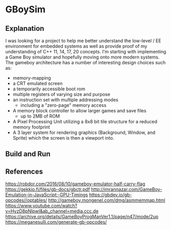 # GBoySim

## Explanation

I was looking for a project to help me better understand the low-level / EE environment for embedded systems as well as provide proof of my understanding of C++ 11, 14, 17, 20 concepts.
I'm starting with implementing a Game Boy simulator and hopefully moving onto more modern systems. The gameboy architecture has a number of interesting design choices such as:

* memory-mapping
* a CRT emulated screen
* a temporarily accessible boot rom
* multiple registers of varying size and purpose
* an instruction set with multiple addressing modes
  * including a "zero-page" memory access
* A memory block controller to allow larger games and save files
    * up to 2MB of ROM
* A Pixel Processing Unit utilizing a 8x8 bit tile structure for a reduced memory footprint
* A 3 layer system for rendering graphics (Background, Window, and Sprite) which the screen is then a viewport into.

## Build and Run



## References

https://robdor.com/2016/08/10/gameboy-emulator-half-carry-flag
https://gekkio.fi/files/gb-docs/gbctr.pdf
http://imrannazar.com/GameBoy-Emulation-in-JavaScript:-GPU-Timings
https://gbdev.io/gb-opcodes//optables/
http://gameboy.mongenel.com/dmg/asmmemmap.html
https://www.youtube.com/watch?v=HyzD8pNlpwI&ab_channel=media.ccc.de
https://archive.org/details/GameBoyProgManVer1.1/page/n47/mode/2up
https://meganesulli.com/generate-gb-opcodes/